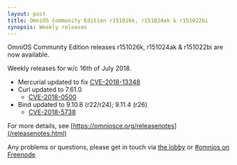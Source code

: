 ```yaml
---
layout: post
title: OmniOS Community Edition r151026k, r151024ak & r151022bi
synopsis: Weekly releases
---
```


OmniOS Community Edition releases
r151026k, r151024ak & r151022bi
are now available.

Weekly releases for w/c 16th of July 2018.

* Mercurial updated to fix
  [CVE-2018-13348](https://cve.mitre.org/cgi-bin/cvename.cgi?name=2018-13348)
* Curl updated to 7.61.0
  * [CVE-2018-0500](https://cve.mitre.org/cgi-bin/cvename.cgi?name=2018-0500)
* Bind updated to 9.10.8 (r22/r24); 9.11.4 (r26)
  * [CVE-2018-5738](https://cve.mitre.org/cgi-bin/cvename.cgi?name=2018-5738)

For more details, see [https://omniosce.org/releasenotes](/releasenotes.html)

Any problems or questions, please get in touch via
[the lobby](https://gitter.im/omniosorg/Lobby) or
[#omnios on Freenode](http://webchat.freenode.net?randomnick=1&channels=%23omnios&uio=d4)

